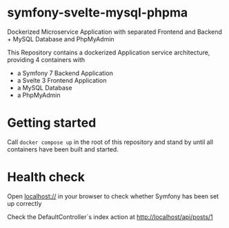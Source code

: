 # symfony-svelte-mysql-phpma
Dockerized Microservice Application with separated Frontend and Backend + MySQL Database and PhpMyAdmin

This Repository contains a dockerized Application service architecture, providing 4 containers with

* a Symfony 7 Backend Application
* a Svelte 3 Frontend Application 
* a MySQL Database
* a PhpMyAdmin 

# Getting started
Call `docker compose up` in the root of this repository and stand by until all containers have been built and started.

# Health check

Open [localhost://](http://localhost "") in your browser to check whether Symfony has been set up correctly

Check the DefaultController´s index action at [http://localhost/api/posts/1](http://localhost/api/posts/1 "")